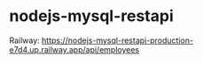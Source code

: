 # nodejs-mysql-restapi

Railway: https://nodejs-mysql-restapi-production-e7d4.up.railway.app/api/employees
